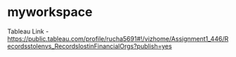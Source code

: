 # myworkspace
Tableau Link - https://public.tableau.com/profile/rucha5691#!/vizhome/Assignment1_446/Recordsstolenvs_RecordslostinFinancialOrgs?publish=yes
